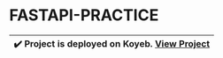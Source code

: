 # FASTAPI-PRACTICE
| :heavy_check_mark:  Project is deployed on Koyeb. [View Project]([https://dry-annmaria-saiful-35b4563d.koyeb.app/docs])|
|----------------------------------------------------------------------------------------------------------|
